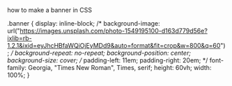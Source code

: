 

how to make a banner in CSS


.banner {
    display: inline-block;
    /* background-image: url("https://images.unsplash.com/photo-1549195100-d163d779d56e?ixlib=rb-1.2.1&ixid=eyJhcHBfaWQiOjEyMDd9&auto=format&fit=crop&w=800&q=60"); */
    background-repeat: no-repeat;
    background-position: center;
    background-size: cover;
    /* padding-left: 11em;
    padding-right: 20em; */
    font-family:
    Georgia, "Times New Roman",
    Times, serif; 
    height: 60vh;
    width: 100%;
}